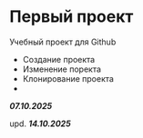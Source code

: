 # Первый проект
Учебный проект для Github
-  Создание проекта
-  Изменение поректа
-  Клонирование проекта
-  
***07.10.2025***

upd. ***14.10.2025***
